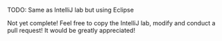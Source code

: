 TODO: Same as IntelliJ lab but using Eclipse

Not yet complete! Feel free to copy the IntelliJ lab, modify and conduct a pull request!  It would be greatly appreciated!